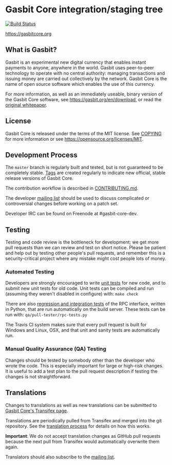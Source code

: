 Gasbit Core integration/staging tree
=====================================

[![Build Status](https://travis-ci.org/gasbit/gasbit.svg?branch=master)](https://travis-ci.org/gasbit/gasbit)

https://gasbitcore.org

What is Gasbit?
----------------

Gasbit is an experimental new digital currency that enables instant payments to
anyone, anywhere in the world. Gasbit uses peer-to-peer technology to operate
with no central authority: managing transactions and issuing money are carried
out collectively by the network. Gasbit Core is the name of open source
software which enables the use of this currency.

For more information, as well as an immediately useable, binary version of
the Gasbit Core software, see https://gasbit.org/en/download, or read the
[original whitepaper](https://gasbitcore.org/gasbit.pdf).

License
-------

Gasbit Core is released under the terms of the MIT license. See [COPYING](COPYING) for more
information or see https://opensource.org/licenses/MIT.

Development Process
-------------------

The `master` branch is regularly built and tested, but is not guaranteed to be
completely stable. [Tags](https://github.com/gasbit/gasbit/tags) are created
regularly to indicate new official, stable release versions of Gasbit Core.

The contribution workflow is described in [CONTRIBUTING.md](CONTRIBUTING.md).

The developer [mailing list](https://lists.linuxfoundation.org/mailman/listinfo/gasbit-dev)
should be used to discuss complicated or controversial changes before working
on a patch set.

Developer IRC can be found on Freenode at #gasbit-core-dev.

Testing
-------

Testing and code review is the bottleneck for development; we get more pull
requests than we can review and test on short notice. Please be patient and help out by testing
other people's pull requests, and remember this is a security-critical project where any mistake might cost people
lots of money.

### Automated Testing

Developers are strongly encouraged to write [unit tests](/doc/unit-tests.md) for new code, and to
submit new unit tests for old code. Unit tests can be compiled and run
(assuming they weren't disabled in configure) with: `make check`

There are also [regression and integration tests](/qa) of the RPC interface, written
in Python, that are run automatically on the build server.
These tests can be run with: `qa/pull-tester/rpc-tests.py`

The Travis CI system makes sure that every pull request is built for Windows
and Linux, OSX, and that unit and sanity tests are automatically run.

### Manual Quality Assurance (QA) Testing

Changes should be tested by somebody other than the developer who wrote the
code. This is especially important for large or high-risk changes. It is useful
to add a test plan to the pull request description if testing the changes is
not straightforward.

Translations
------------

Changes to translations as well as new translations can be submitted to
[Gasbit Core's Transifex page](https://www.transifex.com/projects/p/gasbit/).

Translations are periodically pulled from Transifex and merged into the git repository. See the
[translation process](doc/translation_process.md) for details on how this works.

**Important**: We do not accept translation changes as GitHub pull requests because the next
pull from Transifex would automatically overwrite them again.

Translators should also subscribe to the [mailing list](https://groups.google.com/forum/#!forum/gasbit-translators).
